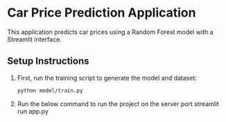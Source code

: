 # Car Price Prediction Application

This application predicts car prices using a Random Forest model with a Streamlit interface.

## Setup Instructions

1. First, run the training script to generate the model and dataset:
   ```bash
   python model/train.py
2. Run the below command to run the project on the server port
   streamlit run app.py
   
